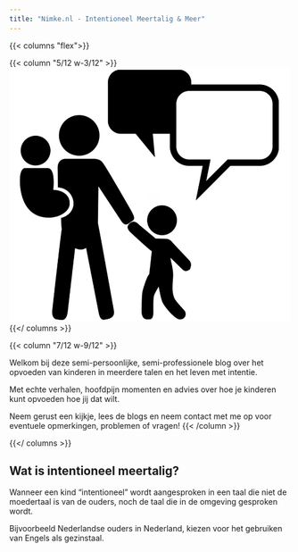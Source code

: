 ```yaml
---
title: "Nimke.nl - Intentioneel Meertalig & Meer"
---
```


{{< columns "flex">}}

{{< column "5/12 w-3/12" >}}
![Logo van Nimke punt nl. Persoon houd een baby vast terwijl die ook handen vasthoud met een kind](/images/Nimke_nl_logo_black.webp)
{{</ columns >}}

{{< column "7/12 w-9/12" >}}

Welkom bij deze semi-persoonlijke, semi-professionele blog over het opvoeden van kinderen in meerdere talen en het leven met intentie.

Met echte verhalen, hoofdpijn momenten en advies over hoe je kinderen kunt opvoeden hoe jij dat wilt.

Neem gerust een kijkje, lees de blogs en neem contact met me op voor eventuele opmerkingen, problemen of vragen!
{{< /column >}}

{{</ columns >}}

## Wat is intentioneel meertalig?

Wanneer een kind “intentioneel” wordt aangesproken in een taal die niet de moedertaal is van de ouders, noch de taal die in de omgeving gesproken wordt.

Bijvoorbeeld Nederlandse ouders in Nederland, kiezen voor het gebruiken van Engels als gezinstaal.
